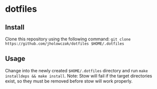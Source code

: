 # dotfiles
## Install
Clone this repository using the following command: `git clone https://github.com/jholowczak/dotfiles $HOME/.dotfiles`
## Usage
Change into the newly created `$HOME/.dotfiles` directory and run `make installdeps && make install`.
Note: Stow will fail if the target directories exist, so they must be removed before stow will work properly.

